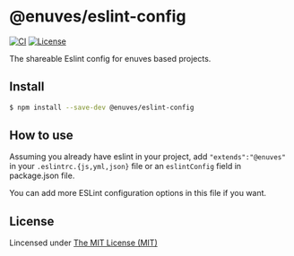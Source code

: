 # @enuves/eslint-config

[![CI](https://github.com/enuves/eslint-config/actions/workflows/ci.yml/badge.svg)](https://github.com/enuves/eslint-config/actions/workflows/ci.yml)
[![License](https://img.shields.io/github/license/enuves/eslint-config.svg?style=flat)](https://github.com/enuves/eslint-config/blob/master/LICENSE)

The shareable Eslint config for enuves based projects.

## Install
```bash
$ npm install --save-dev @enuves/eslint-config
```

## How to use
Assuming you already have eslint in your project, add `"extends":"@enuves"` in your `.eslintrc.{js,yml,json}` file or an `eslintConfig` field in package.json file.

You can add more ESLint configuration options in this file if you want.

## License
Lincensed under [The MIT License (MIT)](LICENSE)